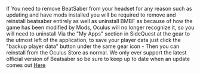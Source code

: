 If You need to remove BeatSaber from your headset for any reason such as updating and have mods installed you will be required to remove and reinstall beatsaber entirely as well as uninstall BMBF as because of how the game has been modified by Mods, Oculus will no longer recognize it, so you will need to uninstall Via the "My Apps" section in SideQuest at the gear to the utmost left of the application, to save your player data just click the "backup player data" button under the same gear icon - Then you can reinstall from the Oculus Store as normal. We only ever support the latest official version of Beatsaber so be sure to keep up to date when an update comes out [Here](https://github.com/the-expanse/SideQuest/wiki/Beatsaber-update-%23.%23.%23-is-out,-can-i-install-it%3F)